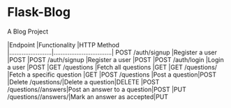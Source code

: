 # Flask-Blog
A Blog Project

|Endpoint                |Functionality                    |HTTP Method
|........................|.................................|
POST /auth/signup        |Register a user                  |POST
|POST /auth/signup       |Register a user                  |POST
|POST /auth/login        |Login a user                     |POST
|GET /questions          |Fetch all questions              |GET
|GET /questions/<questionId> |Fetch a specific question    |GET
|POST /questions         |Post a question|POST
|Delete /questions/<questionId>|Delete a question|DELETE
|POST /questions/<questionId>/answers|Post an answer to a question|POST
|PUT /questions/<questionId>/answers/<answerId>|Mark an answer as accepted|PUT

